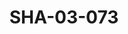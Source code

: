 ---
pid: SHA-03-073
title: SHA-03-073
language: ar
original_label: 
rights: شرحبيل احمد
location_of_original: شرحبيل احمد
photographer_or_studio: 
scanned_from: photograph 8.8 by 14.1
_date: '1978'
location: الخرطوم
description: حفلة من ضمنهم شرحبيل احمد وكمال كيلا وصلاح بشير وزاكية ابو قاسم
additional_notes: 
permission_display: 'yes'
on_server: 'yes'
on_website: 'yes'
permalink: /photopages/ar/SHA-03-073
layout: photo-page
---
